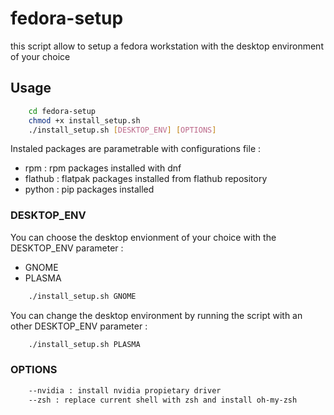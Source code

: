 # fedora-setup

this script allow to setup a fedora workstation with the desktop environment of your choice 

## Usage


```sh  
	cd fedora-setup
	chmod +x install_setup.sh
	./install_setup.sh [DESKTOP_ENV] [OPTIONS]
```

Instaled packages are parametrable with configurations file : 

- rpm : rpm packages installed with dnf
- flathub : flatpak packages installed from flathub repository
- python : pip packages installed 

### DESKTOP_ENV

You can choose the desktop envionment of your choice with the DESKTOP_ENV parameter : 
- GNOME
- PLASMA

```sh  
	./install_setup.sh GNOME
```

You can change the desktop environment by running the script with an other DESKTOP_ENV parameter :

```sh  
	./install_setup.sh PLASMA
```


### OPTIONS


```sh  
	--nvidia : install nvidia propietary driver
	--zsh : replace current shell with zsh and install oh-my-zsh
```


